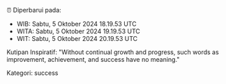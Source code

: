 ⏰ Diperbarui pada:
- WIB: Sabtu, 5 Oktober 2024 18.19.53 UTC
- WITA: Sabtu, 5 Oktober 2024 19.19.53 UTC
- WIT: Sabtu, 5 Oktober 2024 20.19.53 UTC

Kutipan Inspiratif:
"Without continual growth and progress, such words as improvement, achievement, and success have no meaning."


Kategori: success


